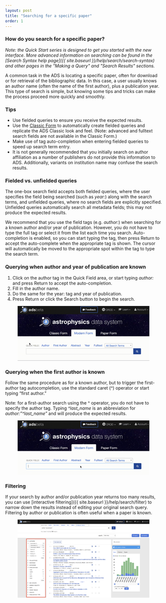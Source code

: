 ```yaml
---
layout: post
title: "Searching for a specific paper"
order: 1
---
```


### How do you search for a specific paper?
*Note: the Quick Start series is designed to get you started with the
new interface. More advanced information on searching can be found in
the [Search Syntax help page]({{ site.baseurl }}/help/search/search-syntax) and other pages in the "Making a Query"  and "Search Results" sections.*

A common task in the ADS is locating a specific paper, often for
download or for retrieval of the bibliographic data. In this case, a
user usually knows an author name (often the name of the first
author), plus a publication year. This type of search is simple, but
knowing some tips and tricks can make the process proceed more quickly
and smoothly.

### Tips
- Use fielded queries to ensure you receive the expected results.
- Use the [Classic Form](https://ui.adsabs.harvard.edu/#classic-form) to automatically create fielded queries and replicate the ADS Classic look and feel. (Note: advanced and fulltext search fields are not available in the Classic Form.)
- Make use of tag auto-completion when entering fielded queries to speed up search term entry.
- It is not generally recommended that you initially search on author affiliation as a number of publishers do not provide this information to ADS. Additionally, variants on institution name may confuse the search results.

### Fielded vs. unfielded queries
The one-box search field accepts both fielded queries, where the user specifies the field being searched (such as *year:*) along with the search terms, and unfielded queries, where no search fields are explicitly specified. Unfielded queries automatically search all metadata fields; this may not produce the expected results.

We recommend that you use the field tags (e.g. *author:*) when searching for a known author and/or year of publication. However, you do not have to type the full tag or select it from the list each time you search. Auto-completion is enabled, so you can start typing the tag, then press Return to accept the auto-complete when the appropriate tag is shown. The cursor will automatically be moved to the appropriate spot within the tag to type the search term.

### Querying when author and year of publication are known
1. Click on the author tag in the Quick Field area, or start typing *author:* and press Return to accept the auto-completion.
2. Fill in the author name.
3. Do the same for the year: tag and year of publication.
4. Press Return or click the Search button to begin the search.

<figure>
   <img src="/img/author.gif"  class="img-responsive" alt="a short
   animated image showing querying by author and year">
</figure>

### Querying when the first author is known
Follow the same procedure as for a known author, but to trigger the first-author tag autocompletion, use the standard caret (^) operator or start typing “first author.”

Note: for a first-author search using the ^ operator, you do not have to specify the author tag. Typing *^last_name* is an abbreviation for *author:”^last_name”* and will produce the expected results.

<figure>
   <img src="/img/caret_firstauthor.gif"  class="img-responsive" alt="a short
   animated image showing querying by first author using the caret operator">
</figure>

### Filtering
If your search by author and/or publication year returns too many results, you can use [interactive filtering]({{ site.baseurl }}/help/search/filter) to narrow down the results instead of editing your original search query. Filtering by author or publication is often useful when a paper is known. 

<figure>
   <img src="/img/filter-facet.png"  class="img-responsive">
</figure>




